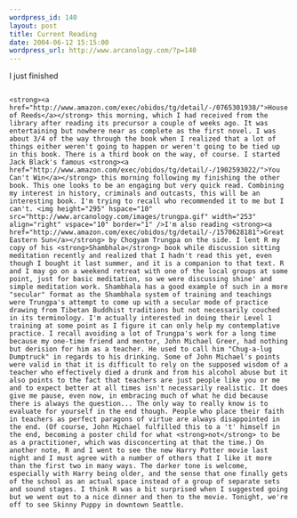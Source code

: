 ```yaml
--- 
wordpress_id: 140
layout: post
title: Current Reading
date: 2004-06-12 15:15:00
wordpress_url: http://www.arcanology.com/?p=140
---
```

I just finished 
                                                                                                                                                                                                                                                                                                                                                            
                                                                                                                                                                                                                                                                                                                                                            <strong><a href="http://www.amazon.com/exec/obidos/tg/detail/-/0765301938/">House of Reeds</a></strong> this morning, which I had received from the library after reading its precursor a couple of weeks ago. It was entertaining but nowhere near as complete as the first novel. I was about 3/4 of the way through the book when I realized that a lot of things either weren't going to happen or weren't going to be tied up in this book. There is a third book on the way, of course. I started Jack Black's famous <strong><a href="http://www.amazon.com/exec/obidos/tg/detail/-/1902593022/">You Can't Win</a></strong> this morning following my finishing the other book. This one looks to be an engaging but very quick read. Combining my interest in history, criminals and outcasts, this will be an interesting book. I'm trying to recall who recommended it to me but I can't. <img height="295" hspace="10" src="http://www.arcanology.com/images/trungpa.gif" width="253" align="right" vspace="10" border="1" />I'm also reading <strong><a href="http://www.amazon.com/exec/obidos/tg/detail/-/1570628181">Great Eastern Sun</a></strong> by Chogyam Trungpa on the side. I lent R my copy of his <strong>Shambhala</strong> book while discussion sitting meditation recently and realized that I hadn't read this yet, even though I bought it last summer, and it is a companion to that text. R and I may go on a weekend retreat with one of the local groups at some point, just for basic meditation, so we were discussing shine' and simple meditation work. Shambhala has a good example of such in a more "secular" format as the Shambhala system of training and teachings were Trungpa's attempt to come up with a secular mode of practice drawing from Tibetan Buddhist traditions but not necessarily couched in its terminology. I'm actually interested in doing their Level 1 training at some point as I figure it can only help my contemplative practice. I recall avoiding a lot of Trungpa's work for a long time because my one-time friend and mentor, John Michael Greer, had nothing but derision for him as a teacher. He used to call him "Chug-a-lug Dumptruck" in regards to his drinking. Some of John Michael's points were valid in that it is difficult to rely on the supposed wisdom of a teacher who effectively died a drunk and from his alcohol abuse but it also points to the fact that teachers are just people like you or me and to expect better at all times isn't necessarily realistic. It does give me pause, even now, in embracing much of what he did because there is always the question... The only way to really know is to evaluate for yourself in the end though. People who place their faith in teachers as perfect paragons of virtue are always disappointed in the end. (Of course, John Michael fulfilled this to a 't' himself in the end, becoming a poster child for what <strong>not</strong> to be as a practitioner, which was disconcerting at that the time.) On another note, R and I went to see the new Harry Potter movie last night and I must agree with a number of others that I like it more than the first two in many ways. The darker tone is welcome, especially with Harry being older, and the sense that one finally gets of the school as an actual space instead of a group of separate sets and sound stages. I think R was a bit surprised when I suggested going but we went out to a nice dinner and then to the movie. Tonight, we're off to see Skinny Puppy in downtown Seattle.
